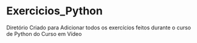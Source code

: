 # Exercicios_Python

Diretório Criado para Adicionar todos os exercícios feitos durante o curso de Python do Curso em Vídeo
